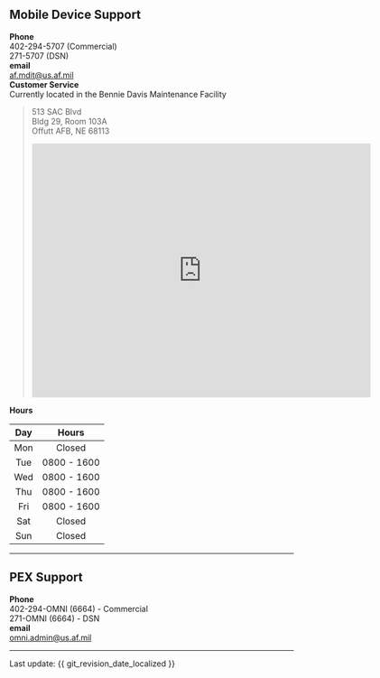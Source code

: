 ## Mobile Device Support

**Phone**  
402-294-5707 (Commercial)  
271-5707 (DSN)  
**email**  
af.mdit@us.af.mil  
**Customer Service**  
Currently located in the Bennie Davis Maintenance Facility  
>513 SAC Blvd   
Bldg 29, Room 103A    
Offutt AFB, NE 68113      
><iframe src="https://www.google.com/maps/embed?pb=!1m18!1m12!1m3!1d957.823025880329!2d-95.92107007074566!3d41.1225428089661!2m3!1f0!2f0!3f0!3m2!1i1024!2i768!4f13.1!3m3!1m2!1s0x879477037e7b100b%3A0x9ed3c18cb91c86a4!2sBOCKSCAR%20Customer%20Service!5e1!3m2!1sen!2sus!4v1578168489992!5m2!1sen!2sus" width="600" height="450" frameborder="0" style="border:0;" allowfullscreen=""></iframe>

**Hours**

| Day | Hours | 
| :------------: | :------------: | 
| Mon | Closed | 
| Tue | 0800 - 1600 |
| Wed | 0800 - 1600 |
| Thu | 0800 - 1600 | 
| Fri | 0800 - 1600 |
| Sat | Closed | 
| Sun | Closed | 

---

## PEX Support

**Phone**  
402-294-OMNI (6664) - Commercial  
271-OMNI (6664) - DSN  
**email**  
omni.admin@us.af.mil

---

Last update: {{ git_revision_date_localized }}

